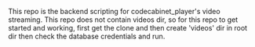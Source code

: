This repo is the backend scripting for codecabinet_player's video streaming.
This repo does not contain videos dir, so for this repo to get started and working, first get the clone and then create 'videos' dir in root dir then check the database credentials and run.